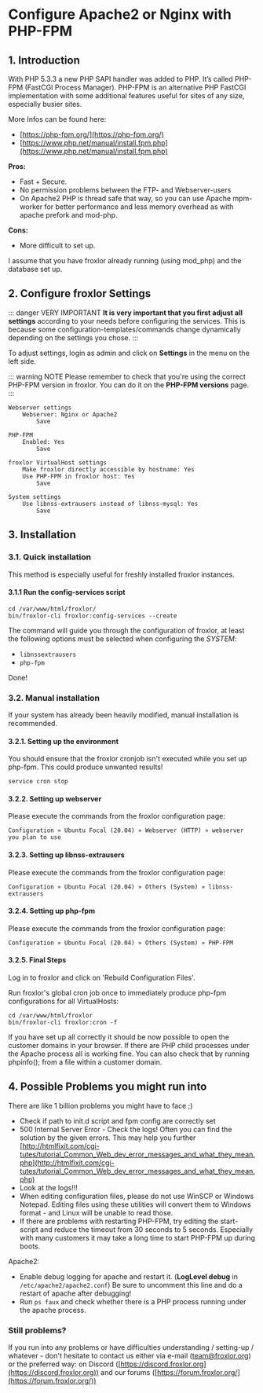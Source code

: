 # Configure Apache2 or Nginx with PHP-FPM

## 1. Introduction

With PHP 5.3.3 a new PHP SAPI handler was added to PHP. It’s called PHP-FPM (FastCGI Process Manager). PHP-FPM is an alternative PHP FastCGI implementation with some additional features useful for sites of any size, especially busier sites.

More Infos can be found here:

* [https://php-fpm.org/](https://php-fpm.org/)
* [https://www.php.net/manual/install.fpm.php](https://www.php.net/manual/install.fpm.php)

**Pros:**

* Fast + Secure.
* No permission problems between the FTP- and Webserver-users
* On Apache2 PHP is thread safe that way, so you can use Apache mpm-worker for better performance and less memory overhead as with apache prefork and mod-php.

**Cons:**

* More difficult to set up.

I assume that you have froxlor already running (using mod_php) and the database set up.

## 2. Configure froxlor Settings

::: danger VERY IMPORTANT
**It is very important that you first adjust all settings** according to your needs before configuring the services. This is because some configuration-templates/commands change dynamically depending on the settings you chose.
:::

To adjust settings, login as admin and click on **Settings** in the menu on the left side.

::: warning NOTE 
Please remember to check that you're using the correct PHP-FPM version in froxlor. You can do it on the **PHP-FPM versions** page.
:::

```
Webserver settings
    Webserver: Nginx or Apache2
        Save

PHP-FPM
    Enabled: Yes
        Save

froxlor VirtualHost settings
    Make froxlor directly accessible by hostname: Yes
    Use PHP-FPM in froxlor host: Yes
        Save

System settings
    Use libnss-extrausers instead of libnss-mysql: Yes
        Save
```

## 3. Installation

### 3.1. Quick installation

This method is especially useful for freshly installed froxlor instances.

#### 3.1.1 Run the config-services script

```shell
cd /var/www/html/froxlor/
bin/froxlor-cli froxlor:config-services --create
```

The command will guide you through the configuration of froxlor, at least the following options must be selected when configuring the *SYSTEM*:

* `libnssextrausers`
* `php-fpm`

Done!

### 3.2. Manual installation

If your system has already been heavily modified, manual installation is recommended.

#### 3.2.1. Setting up the environment

You should ensure that the froxlor cronjob isn't executed while you set up php-fpm. This could produce unwanted results!

```shell
service cron stop
```

#### 3.2.2. Setting up webserver

Please execute the commands from the froxlor configuration page:

```
Configuration » Ubuntu Focal (20.04) » Webserver (HTTP) » webserver you plan to use
```

#### 3.2.3. Setting up libnss-extrausers

Please execute the commands from the froxlor configuration page:

```
Configuration » Ubuntu Focal (20.04) » Others (System) » libnss-extrausers
```

#### 3.2.4. Setting up php-fpm

Please execute the commands from the froxlor configuration page:

```
Configuration » Ubuntu Focal (20.04) » Others (System) » PHP-FPM
```

#### 3.2.5. Final Steps

Log in to froxlor and click on 'Rebuild Configuration Files'.

Run froxlor's global cron job once to immediately produce php-fpm configurations for all VirtualHosts:

 ```shell
cd /var/www/html/froxlor
bin/froxlor-cli froxlor:cron -f
```

If you have set up all correctly it should be now possible to open the customer domains in your browser. If there are PHP child processes under the Apache process all is working fine. You can also check that by running phpinfo(); from a file within a customer domain.

## 4. Possible Problems you might run into

There are like 1 billion problems you might have to face ;)

* Check if path to init.d script and fpm config are correctly set
* 500 Internal Server Error - Check the logs! Often you can find the solution by the given errors. This may help you further [http://htmlfixit.com/cgi-tutes/tutorial_Common_Web_dev_error_messages_and_what_they_mean.php](http://htmlfixit.com/cgi-tutes/tutorial_Common_Web_dev_error_messages_and_what_they_mean.php)
* Look at the logs!!!
* When editing configuration files, please do not use WinSCP or Windows Notepad. Editing files using these utilities will convert them to Windows format - and Linux will be unable to read those.
* If there are problems with restarting PHP-FPM, try editing the start-script and reduce the timeout from 30 seconds to 5 seconds. Especially with many customers it may take a long time to start PHP-FPM up during boots.

Apache2:

* Enable debug logging for apache and restart it. (**LogLevel debug** in `/etc/apache2/apache2.conf`) Be sure to uncomment this line and do a restart of apache after debugging!
* Run `ps faux` and check whether there is a PHP process running under the apache process.

### Still problems?

If you run into any problems or have difficulties understanding / setting-up / whatever - don't hesitate to contact us either via e-mail ([team@froxlor.org](mailto:team@froxlor.org)) or the preferred way: on Discord ([https://discord.froxlor.org](https://discord.froxlor.org)) and our forums ([https://forum.froxlor.org/](https://forum.froxlor.org/))

